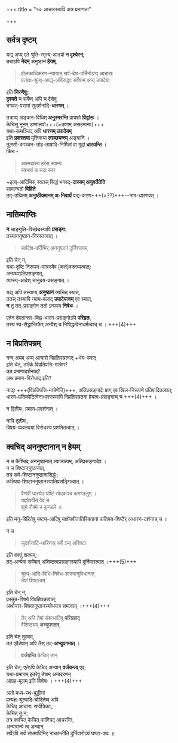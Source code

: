 +++
title = "१० आचारस्यापि अत्र प्रमाणता"

+++
## सर्वत्र दृष्टम्
यद्य् अप्य् एते श्रुति-स्मृत्य्-आदयो **न दृश्येरन्**;  
तथाऽपि **नेदम्** अनुष्ठानं **हेयम्**,  

> होलकाधिकरण-न्यायात् सर्व-देश-वर्तिनोऽप्य् आचाराः  
प्रत्यक्ष-श्रुत्य्-आद्य्-अविरुद्धाः सर्वेषाम् अप्य् उपादेया  

इति **निरणैषुः**;  
**दृश्यते** च सर्वेष्व् अपि च देशेषु  
भगवत्-पराणां सुदर्शनादि-**धारणम्** ।  

तत्राप्य् अङ्कन-विधिम् **अनुस्मरन्ति** प्रायशो **विद्वांसः** ।  
केचित्तु नूनम् उष्णालवो+++(=उष्णम् असहमानाः)+++  
यथा-कथञ्चिद् अपि **धारणम् उपादेयम्**  
इति **प्रशस्तया** मृत्तिकया **लाञ्छयन्त्य्** अङ्गानि ।  
तुलसी-काञ्चन-लोह-ताम्रादि-निर्मितां वा मुद्रां **धारयन्ति** ।  
किंच - 

> आत्मदास्यं हरेस् स्वाम्यं  
> स्वभावं च सदा स्मर

+इत्य्-आदिभिस् स्वतस् सिद्धं भगवद्-**दास्यम् अनुवर्तेतेति**  
सामान्यतो **विहिते**  
तद्-उचितम् **अनुष्ठीयमानम् अ-निवार्यं** पद्य-करण+++(=??)+++--नाम-धारणवत् ।  

## नातिव्याप्तिः
**न** चाङ्गुलि-विच्छेदस्यापि **प्रसङ्गः**,  
तस्याननुष्ठान-निरस्तत्वात् ।  

> सर्वदेश-वर्तिभिर् अननुष्ठानं दुर्निश्चयम् 

इति चेन् न,  
यथा-दृष्टि निरूपण-मात्रस्यैव [कर्त]वक्तव्यत्वात्;  
अन्यथाऽतिप्रसङ्गात्,  
व्याप्त्य्-आदेश् चानुदय-प्रसङ्गात् ।  

यद्य् अपि तस्याप्य् **अनुष्ठानं** क्वचित् स्यात्,  
ततस् तस्यापि न्याय-बलाद् **उपादेयत्वम्** एव स्यात्,  
**न** तु तत्-प्रसङ्गेन ततो ऽन्यस्य **निषेधः** । 

एतेन देवतान्तर-चिह्न-धारण-प्रसङ्गोऽपि **परिहृतः**,  
तस्य स्व-सैद्धान्तिकैर् अन्यैश् च निषिद्धत्वेनाधर्मत्वाच् च । +++(4)+++ 

## न विप्रतिपन्नम्
नन्व् अयम् अप्य् आचारो विप्रतिपन्नत्वाद् +धेयः स्याद्  
इति चेत्, तत्किं विप्रतिपत्ति-मात्रेण?  
उत प्रमाणादर्शनात्?  
अथ प्रमाण-विरोधाद् इति? 

नाद्यः +++(विप्रतिपत्ति-मात्रेणेति)+++, अतिप्रसङ्गादेः प्राग् एव खिल-निरूपणे प्रतिपादितत्वात्;  
धारण-प्रतिकोटित्वेनाधारणस्यापि विप्रतिपन्नतया हेयत्व-प्रसङ्गाच् च +++(4)+++ । 

न द्वितीयः, प्रमाण-प्रदर्शनात् ।  

नापि तृतीयः,  
विषय-व्यवस्थया विरोधस्य प्रशमितत्वात् ।  

## क्वचिद् अननुष्टानान् न हेयम्
न च कैश्चिद् अननुष्ठानात् त्याज्यत्वम्, अतिप्रसङ्गादेव ।  
न च शिष्टाननुष्ठानात्,  
तत्र सर्व-शिष्टाननुष्ठानासिद्धेः;  
कतिपय-शिष्टाननुष्ठानस्यातिप्रसङ्गित्वात् ।  

> वैणवीं धारयेद् यष्टिं 
> सोदकञ्च कमण्डलुम् ।  
> यज्ञोपवीतं वेदं च  
> शुभे रौक्मे च कुण्डले ॥  

इति मनु-विहितेषु यष्ट्य्-आदिषु यज्ञोपवीतातिरिक्तानां कतिपय-शिष्टैर् अधारण-दर्शनाच् च ।  

न च 

> सुदर्शनादि-धारिणस् सर्वे ऽप्य् अशिष्टा  

इति वक्तुं शक्यम्;  
तद्-अन्येषां सर्वेषाम् अशिष्टत्वप्रसङ्गस्यापि दुर्निवारत्वात् ।+++(5)+++ 

> श्रुत्य्-आदि-विधि-निषेध-शास्त्रानुविधानात्  
तेषां शिष्टत्वम् 

इति चेन् न,  
प्रस्तुत-विषये विप्रतिपन्नत्वात्;  
अर्थान्तर-विषयानुष्ठानस्योभयत्र समत्वात् ।+++(4)+++  

> तैर् अपि तेषां संबन्धादिषु **परिग्रहाद्**  
वैशिष्ट्यम् **अभ्युपगतम्** 

इति चेत् तुल्यम्,  
तत एवैतेषाम् अपि तैस् तद्-**अभ्युपगमात्** ।  

> **वर्जयन्ति** केचित् तान् 

इति चेत्; एतेऽपि केचिद् अन्यान् **वर्जयन्त्य्** एव;  
यथा-प्रमाणम् इतरेषु तेषाम् अनादरणम्  
आग्रह-मूलम् इति विशेषः । +++(4)+++ 

अतो मध्य-स्थ-बुद्धीनां  
प्रत्यक्ष-श्रुत्यादि-चोदितेष्व् अपि  
केचिद् आचाराः सार्वत्रिकाः,  
केचित् तु न;  
तत्र क्वचित् केचित् कांश्चिद् आचरन्ति,  
अन्यत्रान्ये त्व् अन्यान्  
सर्वेऽपि सर्वं संभ्रमादिभिर् नाचरन्तीति दुर्निवारोऽयं घण्टा-पथः ॥